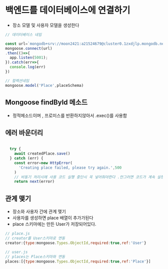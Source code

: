 # 백엔드를 데이터베이스에 연결하기
- 장소 모델 및 사용자 모델을 생성한다


~~~ js
// 데이터베이스 네임

const url=`mongodb+srv://moon2421:a21524679@cluster0.1zxdjlp.mongodb.net/places?retryWrites=true&w=majority`
mongoose.connect(url)
.then(()=>{
  app.listen(5001);
}).catch(err=>{
  console.log(err)
})

// 컬렉션네임
mongoose.model('Place',placeSchema)

~~~

## Mongoose findById 메소드
- 정적메소드이며 , 프로미스를 반환하지않아서 .exec()를 사용함

## 에러 바운더리

~~~ js

  try {
    await createdPlace.save()
  } catch (err) {
    const error=new HttpError(
      'Creating place failed, please try again.',500
    )
    // 비동기 처리시에 사용 코드 실행 중단시 꼭 넣어줘야한다 .안그러면 코드가 계속 실행된다
    return next(error)

~~~

## 관계 맺기
- 장소와 사용자 간에 관계 맺기
- 사용자를 생성하면 place 배열이 추가가된다
- place 스키마에는 만든 User가 저장되어있다.

~~~ js
// place.js
// creator를 User스키마로 연동
creator:{type:mongoose.Types.ObjectId,required:true,ref:'User'}

// user.js
// places는 Place스키마와 연동
places:[{type:mongoose.Types.ObjectId,required:true,ref:'Place'}]



~~~
